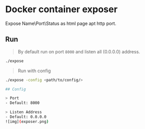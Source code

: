 # Docker container exposer

Expose Name\Port\Status as html page apt http port.

## Run

> By default run on port `8000` and listen all (0.0.0.0) address.
```bash
./expose
```

> Run with config

```bash
./expose -config <path/to/config/>

## Config

> Port
- Default: 8000

> Listen Address
- Default: 0.0.0.0
![img](exposer.png)

